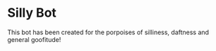 # Silly Bot

This bot has been created for the porpoises of silliness, daftness and general goofitude!
